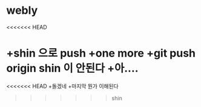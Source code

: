 # webly
<<<<<<< HEAD

+shin 으로 push
+one more
+git push origin shin 이 안된다
+아....
=======
<<<<<<< HEAD
+돌겠네
+마지막 뭔가 이해된다
>>>>>>> shin
